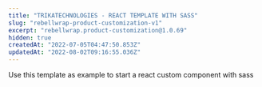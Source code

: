 ```yaml
---
title: "TRIKATECHNOLOGIES - REACT TEMPLATE WITH SASS"
slug: "rebellwrap-product-customization-v1"
excerpt: "rebellwrap.product-customization@1.0.69"
hidden: true
createdAt: "2022-07-05T04:47:50.853Z"
updatedAt: "2022-08-02T09:16:55.036Z"
---
```

Use this template as example to start a react custom component with sass